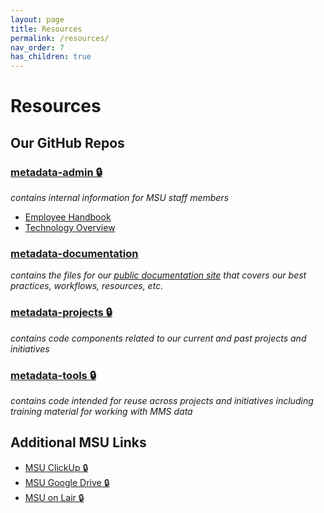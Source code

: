 ```yaml
---
layout: page
title: Resources
permalink: /resources/
nav_order: 7
has_children: true
---
```


# Resources

## Our GitHub Repos

### [metadata-admin 🔒](https://github.com/NYPL/metadata-admin/)
_contains internal information for MSU staff members_
* [Employee Handbook](https://github.com/NYPL/metadata-admin/blob/main/employee-handbook.md)
* [Technology Overview](https://github.com/NYPL/metadata-admin/blob/main/technology-overview.md)

### [metadata-documentation](https://github.com/NYPL/metadata-documentation/)
_contains the files for our [public documentation site](https://nypl.github.io/metadata-documentation/) that covers our best practices, workflows, resources, etc._

### [metadata-projects 🔒](https://github.com/NYPL/metadata-projects/)
_contains code components related to our current and past projects and initiatives_

### [metadata-tools 🔒](https://github.com/NYPL/metadata-tools/)
_contains code intended for reuse across projects and initiatives including training material for working with MMS data_

## Additional MSU Links
* [MSU ClickUp 🔒](https://app.clickup.com/2305128/v/b/26b38-4023)
* [MSU Google Drive 🔒](https://drive.google.com/drive/u/0/folders/1t7SRUAr5P0hYvt0bNYBvagaX69NyrIlN)
* [MSU on Lair 🔒](https://lair.nypl.org/-/departments/library-sites-and-services/research-libraries/metadata-services-unit)
